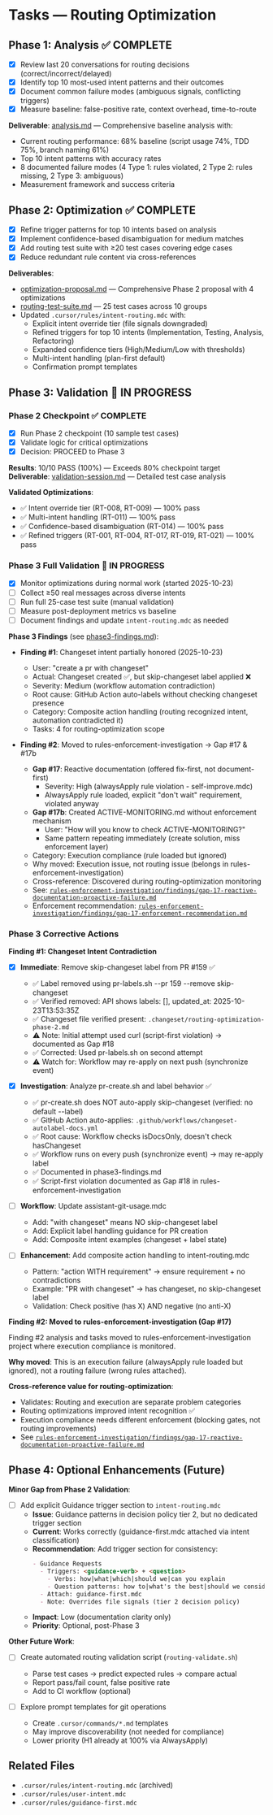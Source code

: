 # Tasks — Routing Optimization

## Phase 1: Analysis ✅ COMPLETE

- [x] Review last 20 conversations for routing decisions (correct/incorrect/delayed)
- [x] Identify top 10 most-used intent patterns and their outcomes
- [x] Document common failure modes (ambiguous signals, conflicting triggers)
- [x] Measure baseline: false-positive rate, context overhead, time-to-route

**Deliverable**: [analysis.md](./analysis.md) — Comprehensive baseline analysis with:

- Current routing performance: 68% baseline (script usage 74%, TDD 75%, branch naming 61%)
- Top 10 intent patterns with accuracy rates
- 8 documented failure modes (4 Type 1: rules violated, 2 Type 2: rules missing, 2 Type 3: ambiguous)
- Measurement framework and success criteria

## Phase 2: Optimization ✅ COMPLETE

- [x] Refine trigger patterns for top 10 intents based on analysis
- [x] Implement confidence-based disambiguation for medium matches
- [x] Add routing test suite with ≥20 test cases covering edge cases
- [x] Reduce redundant rule content via cross-references

**Deliverables**:

- [optimization-proposal.md](./optimization-proposal.md) — Comprehensive Phase 2 proposal with 4 optimizations
- [routing-test-suite.md](./routing-test-suite.md) — 25 test cases across 10 groups
- Updated `.cursor/rules/intent-routing.mdc` with:
  - Explicit intent override tier (file signals downgraded)
  - Refined triggers for top 10 intents (Implementation, Testing, Analysis, Refactoring)
  - Expanded confidence tiers (High/Medium/Low with thresholds)
  - Multi-intent handling (plan-first default)
  - Confirmation prompt templates

## Phase 3: Validation 🔄 IN PROGRESS

### Phase 2 Checkpoint ✅ COMPLETE

- [x] Run Phase 2 checkpoint (10 sample test cases)
- [x] Validate logic for critical optimizations
- [x] Decision: PROCEED to Phase 3

**Results**: 10/10 PASS (100%) — Exceeds 80% checkpoint target  
**Deliverable**: [validation-session.md](./validation-session.md) — Detailed test case analysis

**Validated Optimizations**:

- ✅ Intent override tier (RT-008, RT-009) — 100% pass
- ✅ Multi-intent handling (RT-011) — 100% pass
- ✅ Confidence-based disambiguation (RT-014) — 100% pass
- ✅ Refined triggers (RT-001, RT-004, RT-017, RT-019, RT-021) — 100% pass

### Phase 3 Full Validation 🔄 IN PROGRESS

- [x] Monitor optimizations during normal work (started 2025-10-23)
- [ ] Collect ≥50 real messages across diverse intents
- [ ] Run full 25-case test suite (manual validation)
- [ ] Measure post-deployment metrics vs baseline
- [ ] Document findings and update `intent-routing.mdc` as needed

**Phase 3 Findings** (see [phase3-findings.md](./phase3-findings.md)):

- **Finding #1**: Changeset intent partially honored (2025-10-23)

  - User: "create a pr with changeset"
  - Actual: Changeset created ✅, but skip-changeset label applied ❌
  - Severity: Medium (workflow automation contradiction)
  - Root cause: GitHub Action auto-labels without checking changeset presence
  - Category: Composite action handling (routing recognized intent, automation contradicted it)
  - Tasks: 4 for routing-optimization scope

- **Finding #2**: Moved to rules-enforcement-investigation → Gap #17 & #17b
  - **Gap #17**: Reactive documentation (offered fix-first, not document-first)
    - Severity: High (alwaysApply rule violation - self-improve.mdc)
    - AlwaysApply rule loaded, explicit "don't wait" requirement, violated anyway
  - **Gap #17b**: Created ACTIVE-MONITORING.md without enforcement mechanism
    - User: "How will you know to check ACTIVE-MONITORING?"
    - Same pattern repeating immediately (create solution, miss enforcement layer)
  - Category: Execution compliance (rule loaded but ignored)
  - Why moved: Execution issue, not routing issue (belongs in rules-enforcement-investigation)
  - Cross-reference: Discovered during routing-optimization monitoring
  - See: [`rules-enforcement-investigation/findings/gap-17-reactive-documentation-proactive-failure.md`](../rules-enforcement-investigation/findings/gap-17-reactive-documentation-proactive-failure.md)
  - Enforcement recommendation: [`rules-enforcement-investigation/findings/gap-17-enforcement-recommendation.md`](../rules-enforcement-investigation/findings/gap-17-enforcement-recommendation.md)

### Phase 3 Corrective Actions

**Finding #1: Changeset Intent Contradiction**

- [x] **Immediate**: Remove skip-changeset label from PR #159 ✅

  - ✅ Label removed using pr-labels.sh --pr 159 --remove skip-changeset
  - ✅ Verified removed: API shows labels: [], updated_at: 2025-10-23T13:53:35Z
  - ✅ Changeset file verified present: `.changeset/routing-optimization-phase-2.md`
  - ⚠️ Note: Initial attempt used curl (script-first violation) → documented as Gap #18
  - ✅ Corrected: Used pr-labels.sh on second attempt
  - ⚠️ Watch for: Workflow may re-apply on next push (synchronize event)

- [x] **Investigation**: Analyze pr-create.sh and label behavior ✅

  - ✅ pr-create.sh does NOT auto-apply skip-changeset (verified: no default --label)
  - ✅ GitHub Action auto-applies: `.github/workflows/changeset-autolabel-docs.yml`
  - ✅ Root cause: Workflow checks isDocsOnly, doesn't check hasChangeset
  - ✅ Workflow runs on every push (synchronize event) → may re-apply label
  - ✅ Documented in phase3-findings.md
  - ✅ Script-first violation documented as Gap #18 in rules-enforcement-investigation

- [ ] **Workflow**: Update assistant-git-usage.mdc

  - Add: "with changeset" means NO skip-changeset label
  - Add: Explicit label handling guidance for PR creation
  - Add: Composite intent examples (changeset + label state)

- [ ] **Enhancement**: Add composite action handling to intent-routing.mdc
  - Pattern: "action WITH requirement" → ensure requirement + no contradictions
  - Example: "PR with changeset" → has changeset, no skip-changeset label
  - Validation: Check positive (has X) AND negative (no anti-X)

**Finding #2: Moved to rules-enforcement-investigation (Gap #17)**

Finding #2 analysis and tasks moved to rules-enforcement-investigation project where execution compliance is monitored.

**Why moved**: This is an execution failure (alwaysApply rule loaded but ignored), not a routing failure (wrong rules attached).

**Cross-reference value for routing-optimization**:

- Validates: Routing and execution are separate problem categories
- Routing optimizations improved intent recognition ✅
- Execution compliance needs different enforcement (blocking gates, not routing improvements)
- See [`rules-enforcement-investigation/findings/gap-17-reactive-documentation-proactive-failure.md`](../rules-enforcement-investigation/findings/gap-17-reactive-documentation-proactive-failure.md)

## Phase 4: Optional Enhancements (Future)

**Minor Gap from Phase 2 Validation**:

- [ ] Add explicit Guidance trigger section to `intent-routing.mdc`
  - **Issue**: Guidance patterns in decision policy tier 2, but no dedicated trigger section
  - **Current**: Works correctly (guidance-first.mdc attached via intent classification)
  - **Recommendation**: Add trigger section for consistency:
    ```markdown
    - Guidance Requests
      - Triggers: <guidance-verb> + <question>
        - Verbs: how|what|which|should we|can you explain
        - Question patterns: how to|what's the best|should we consider
      - Attach: guidance-first.mdc
      - Note: Overrides file signals (tier 2 decision policy)
    ```
  - **Impact**: Low (documentation clarity only)
  - **Priority**: Optional, post-Phase 3

**Other Future Work**:

- [ ] Create automated routing validation script (`routing-validate.sh`)

  - Parse test cases → predict expected rules → compare actual
  - Report pass/fail count, false positive rate
  - Add to CI workflow (optional)

- [ ] Explore prompt templates for git operations
  - Create `.cursor/commands/*.md` templates
  - May improve discoverability (not needed for compliance)
  - Lower priority (H1 already at 100% via AlwaysApply)

## Related Files

- `.cursor/rules/intent-routing.mdc` (archived)
- `.cursor/rules/user-intent.mdc`
- `.cursor/rules/guidance-first.mdc`
